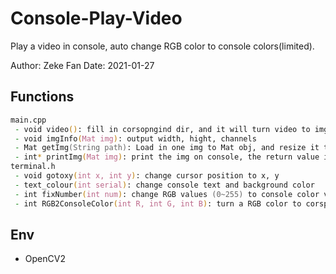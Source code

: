 # Console-Play-Video
Play a video in console, auto change RGB color to console colors(limited).

Author: Zeke Fan
Date: 2021-01-27

## Functions

```zsh
main.cpp
 - void video(): fill in corsopngind dir, and it will turn video to img by frame
 - void imgInfo(Mat img): output width, hight, channels
 - Mat getImg(String path): Load in one img to Mat obj, and resize it to proper pixle size
 - int* printImg(Mat img): print the img on console, the return value is useless, could be void
terminal.h
 - void gotoxy(int x, int y): change cursor position to x, y
 - text_colour(int serial): change console text and background color
 - int fixNumber(int num): change RGB values (0~255) to console color values (0, 128, 192, 225)
 - int RGB2ConsoleColor(int R, int G, int B): turn a RGB color to corsponding console color
```

## Env
 - OpenCV2
